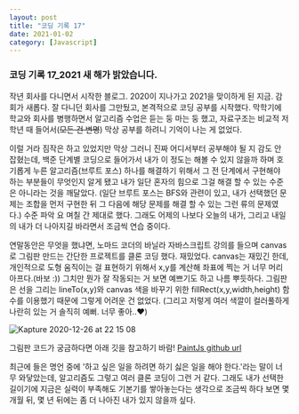 ```yaml
---
layout: post
title: "코딩 기록 17"
date: 2021-01-02
category: [Javascript]
---
```


<h3>코딩 기록 17_2021 새 해가 밝았습니다.</h3>
작년 회사를 다니면서 시작한 블로그. 2020이 지나가고 2021을 맞이하게 된 지금. 감회가 새롭다. 잘 다니던 회사를 그만뒀고, 본격적으로 코딩 공부를 시작했다.
막학기에 학교와 회사를 병행하면서 알고리즘 수업은 듣는 둥 마는 둥 했고, 자료구조는 비교적 저학년 때 들어서(<s>모든 건 변명</s>) 막상 공부를 하려니 기억이 나는 게 없었다.

이럴 거라 짐작은 하고 있었지만 막상 그러니 진짜 어디서부터 공부해야 될 지 감도 안 잡혔는데, 백준 단계별 코딩으로 들어가서 내가 이 정도는 해볼 수 있지 않을까 하며 호기롭게 
누른 알고리즘(브루트 포스) 하나를 해결하기 위해서 그 전 단계에서 구현해야 하는 부분들이 무엇인지 알게 됐고 내가 일단 혼자의 힘으로 그걸 해결 할 수 있는 수준은 아니라는 것을 깨달았다.
(일단 브루트 포스는 BFS와 관련이 있고, 내가 선택했던 문제는 조합을 먼저 구현한 뒤 그 다음에 해당 문제를 해결 할 수 있는 그런 류의 문제였다.)
수준 파악 요 며칠 간 제대로 했다. 그래도 어제의 나보다 오늘의 내가, 그리고 내일의 내가 더 나아지길 바라면서 조금씩 연습 중이다.

연말동안은 무엇을 했냐면, 노마드 코더의 바닐라 자바스크립트 강의를 들으며 canvas로 그림판 만드는 간단한 프로젝트를 클론 코딩 했다. 재밌었다. canvas는 재밌긴 한데, 
개인적으로 도형 움직이는 걸 표현하기 위해서 x,y를 계산해 좌표에 찍는 거 너무 머리 아프다.(바보 :)) 그치만 뭔가 잘 작동되는 거 보면 예쁘기도 하고 나름 뿌듯하다. 그림판은 선을 그리는 lineTo(x,y)와
canvas 색을 바꾸기 위한 fillRect(x,y,width,height) 함수를 이용했기 때문에 그렇게 어려운 건 없었다. (그리고 저렇게 여러 색깔이 컬러풀하게 나란히 있는 거 솔직히 예뻐. 너무 좋아..❤️)

![Kapture 2020-12-26 at 22 15 08](https://user-images.githubusercontent.com/49034615/103459736-95c15880-4d54-11eb-9ab5-dca652195062.gif)

그림판 코드가 궁금하다면 아래 깃을 참고하기 바람!
[PaintJs github url](https://github.com/SUPINKIM/PaintJs.git)

최근에 들은 명언 중에 '하고 싶은 일을 하려면 하기 싫은 일을 해야 한다.'라는 말이 너무 와닿았는데, 알고리즘도 그렇고 여러 클론 코딩이 그런 거 같다. 그래도 내가 선택한 길이기에 지금은 실력이 부족해도
기본기를 쌓아놓는다는 생각으로 조금씩 하다 보면 몇 개월 뒤, 몇 년 뒤에는 좀 더 나아진 내가 있지 않을까 싶다.

